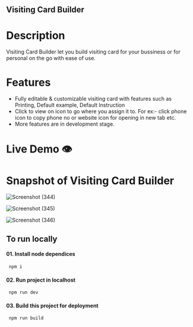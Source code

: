 ## Visiting Card Builder

# Description

Visiting Card Builder let you build visiting card for your bussiness or for personal on the go with ease of use.

# Features

- Fully editable & customizable visiting card with features such as Printing, Default example, Default Instruction
- Click to view on icon to go where you assign it to. For ex:- click phone icon to copy phone no or website icon for opening in new tab etc.
- More features are in development stage.

# Live Demo 👁️

# Snapshot of Visiting Card Builder

![Screenshot (344)](https://github.com/RahulPorel/Tenzies-Game/assets/98636266/27930de8-c701-4d62-9304-5ee364f39d62)

![Screenshot (345)](https://github.com/RahulPorel/Tenzies-Game/assets/98636266/994d5134-7120-4c0b-9056-125721aa2942)

![Screenshot (346)](https://github.com/RahulPorel/Tenzies-Game/assets/98636266/025f84ba-b493-4b62-900f-bda1a07c63ca)

## To run locally

#### 01. Install node dependices

```npm
 npm i
```

#### 02. Run project in localhost

```npm
 npm run dev
```

#### 03. Build this project for deployment

```npm
 npm run build
```

